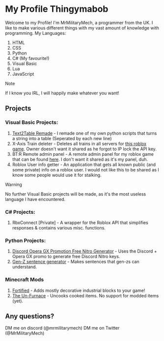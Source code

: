 # My Profile Thingymabob

Welcome to my Profile!
I'm MrMilitaryMech, a programmer from the UK. I like to make various different things with my vast amount of knowledge with programming.
My Languages:
1. HTML
2. CSS
3. Python
4. C# (My favourite!)
5. Visual Basic
6. Lua
7. JavaScript

>[!NOTE]
>If I know you IRL, I will happily make whatever you want!

## Projects

### Visual Basic Projects:
1. [Text2Table Remade](https://github.com/MrMilitaryMech/Text2Table-Remade) - I remade one of my own python scripts that turns a string into a table (Seperated by each new line)
2. X-Axis Train deleter - Deletes all trains in all servers for [this roblox game](https://www.roblox.com/games/17117997976/x-axis-train). Owner doesn't want it shared as he forgot to IP lock the API key.
3. BT:R Remote admin panel - A remote admin panel for my roblox game that can be found [here](https://www.roblox.com/games/10448933640/Bunker-Tycoon-Rebooted-BETA). I don't want it shared as it's my panel, duh.
4. Roblox User info getter - An application that gets all known public (and some private) info on a roblox user. I would not like this to be shared as I know some people would use it for stalking.
>[!WARNING]
>No further Visual Basic projects will be made, as it's the most useless language I have encountered.

### C# Projects:
1. RbxConnect [Private] - A wrapper for the Roblox API that simplifies responses & contains various misc. functions.
### Python Projects:
1. [Discord Opera GX Promotion Free Nitro Generator](https://github.com/MrMilitaryMech/Opera-Nitro-Key-Generator) - Uses the Discord + Opera GX promo to generate free Discord Nitro keys.
2. [Gen-Z sentence generator](https://github.com/MrMilitaryMech/2023-Sentence-Generator) - Makes sentences that gen-zs can understand.

### Minecraft Mods
1. [Fortified](https://modrinth.com/mod/fortified) - Adds mostly decorative industrial blocks to your game!
2. [The Un-Furnace](https://modrinth.com/mod/the-un-furnace) - Uncooks cooked items. No support for modded items (yet).

## Any questions?
DM me on discord (@mrmilitarymech)
DM me on Twitter (@MrMilitaryMech)

<!---
MrMilitaryMech/MrMilitaryMech is a ✨ special ✨ repository because its `README.md` (this file) appears on your GitHub profile.
You can click the Preview link to take a look at your changes.
--->
